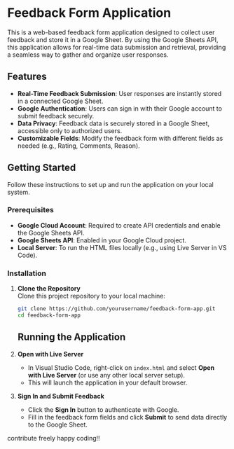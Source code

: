 # Feedback Form Application

This is a web-based feedback form application designed to collect user feedback and store it in a Google Sheet. By using the Google Sheets API, this application allows for real-time data submission and retrieval, providing a seamless way to gather and organize user responses.

## Features

- **Real-Time Feedback Submission**: User responses are instantly stored in a connected Google Sheet.
- **Google Authentication**: Users can sign in with their Google account to submit feedback securely.
- **Data Privacy**: Feedback data is securely stored in a Google Sheet, accessible only to authorized users.
- **Customizable Fields**: Modify the feedback form with different fields as needed (e.g., Rating, Comments, Reason).

## Getting Started

Follow these instructions to set up and run the application on your local system.

### Prerequisites

- **Google Cloud Account**: Required to create API credentials and enable the Google Sheets API.
- **Google Sheets API**: Enabled in your Google Cloud project.
- **Local Server**: To run the HTML files locally (e.g., using Live Server in VS Code).

### Installation

1. **Clone the Repository**  
   Clone this project repository to your local machine:
   ```bash
   git clone https://github.com/yourusername/feedback-form-app.git
   cd feedback-form-app
   ```

   ## Running the Application

1. **Open with Live Server**
   - In Visual Studio Code, right-click on `index.html` and select **Open with Live Server** (or use any other local server setup).
   - This will launch the application in your default browser.

2. **Sign In and Submit Feedback**
   - Click the **Sign In** button to authenticate with Google.
   - Fill in the feedback form fields and click **Submit** to send data directly to the Google Sheet.

contribute freely 
happy coding!!
